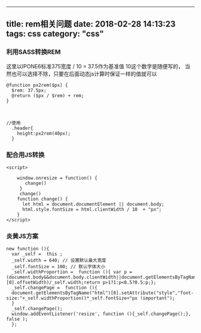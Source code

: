 
---
title: rem相关问题
date: 2018-02-28 14:13:23
tags: css
category: "css" 
---

### **利用SASS转换REM**
这里以IPONE6标准375宽度 / 10 = 37.5作为基准值 10这个数字是随便写的， 当然也可以选择不除，只要在后面动态js计算时保证一样的值就可以
```
@function px2rem($px) {
  $rem: 37.5px;  
  @return ($px / $rem) + rem; 
} 



//使用
  .header{
    height:px2rem(40px);
  }

```



### **配合用JS转换**
```
<script>

    window.onresize = function() {
       change()
     }
     change()
    function change() {
      let html = document.documentElement || document.body;
      html.style.fontSize = html.clientWidth / 10  + "px";
    }
</script>
```


### **炎黄JS方案**

```
new function (){
  var _self =  this ;
  _self.width = 640; // 设置默认最大宽度 
  _self.fontSize = 100; // 默认字体大小 
  _self.widthProportion =  function (){ var p = (document.body&&document.body.clientWidth||document.getElementsByTagName("html")[0].offsetWidth)/_self.width;return p>1?1:p<0.5?0.5:p;};
  _self.changePage =  function (){
  document.getElementsByTagName("html")[0].setAttribute("style","font-size:"+_self.widthProportion()*_self.fontSize+"px !important");
  }
  _self.changePage();
  window.addEventListener('resize', function (){_self.changePage();}, false );
  };
```








